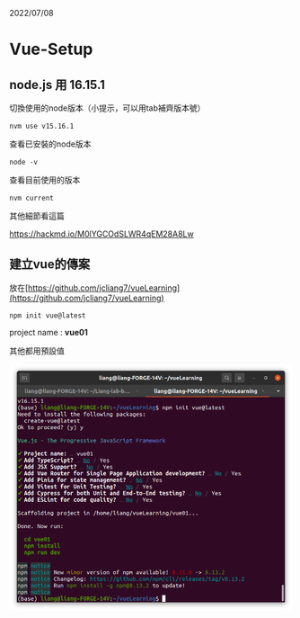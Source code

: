 2022/07/08

# Vue-Setup

## node.js  用 16.15.1

切換使用的node版本（小提示，可以用tab補齊版本號）

```
nvm use v15.16.1
```

查看已安裝的node版本

```
node -v
```

查看目前使用的版本

```
nvm current
```

其他細節看這篇

https://hackmd.io/M0lYGCOdSLWR4qEM28A8Lw

## 建立vue的傳案

放在[https://github.com/jcliang7/vueLearning](https://github.com/jcliang7/vueLearning)

```
npm init vue@latest
```

project name : **vue01**

其他都用預設值

![](./fig/fig01_createVue01.png)
